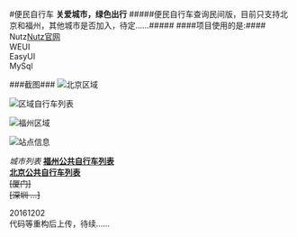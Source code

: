#便民自行车
**关爱城市，绿色出行**
#####便民自行车查询民间版，目前只支持北京和福州，其他城市是否加入，待定……#####
####项目使用的是:####
Nutz[Nutz官网](http://nutzam.com)  
WEUI  
EasyUI  
MySql  

###截图###
![北京区域](http://pic.yupoo.com/vincentwong109/Ft64t8DF/medish.jpg "北京区域列表")

![区域自行车列表](http://pic.yupoo.com/vincentwong109/FsWK6clR/medish.jpg "北京自行车站点信息")

![福州区域](http://pic.yupoo.com/vincentwong109/Ft64uxXS/medish.jpg "福州区域")

![站点信息](http://pic.yupoo.com/vincentwong109/Ft64uDqX/medish.jpg "便民自行车站点信息")

*城市列表*
  **[福州公共自行车列表](http://www.fzggbicycle.com "福州公共自行")**  
  **[北京公共自行车列表](http://bjggzxc.bjjtw.gov.cn/wdlb.html "北京公共自行车列表")**  
  ~~[厦门]~~  
  ~~[深圳 ...]~~  
  
20161202  
代码等重构后上传，待续……
  
